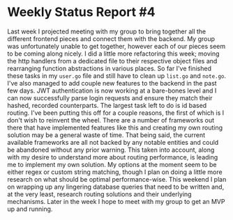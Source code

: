 # Weekly Status Report #4

Last week I projected meeting with my group to bring together all the different frontend pieces and connect them with the backend.
My group was unfortunately unable to get together, however each of our pieces seem to be coming along nicely. I did a little more refactoring
this week; moving the http handlers from a dedicated file to their respective object files and rearranging function abstractions in various places. So 
far I've finished these tasks in my `user.go` file and still have to clean up `list.go` and `note.go`.
I've also managed to add couple new features to the backend in the past few days. JWT authentication is now working at a bare-bones level and I can 
now successfully parse login requests and ensure they match their hashed, recorded counterparts. The largest task left to do is 
id based routing. I've been putting this off for a couple reasons, the first of which is I don't wish to reinvent the wheel. There are a number
of frameworks out there that have implemented features like this and creating my own routing solution may be a general waste of time. That being 
said, the current available frameworks are all not backed by any notable entities and could be abandoned without any prior warning. This taken into account, 
along with my desire to understand more about routing performance, is leading me to implement my own solution. My options at the moment seem to be either 
regex or custom string matching, though I plan on doing a little more research on what should be optimal performance-wise.
This weekend I plan on wrapping up any lingering database queries that need to be written and, at the very least, research routing solutions and 
their underlying mechanisms. Later in the week I hope to meet with my group to get an MVP up and running. 
